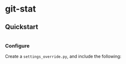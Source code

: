 # git-stat

## Quickstart

```bash
```

### Configure

Create a `settings_override.py`, and include the following:

```bash

```
